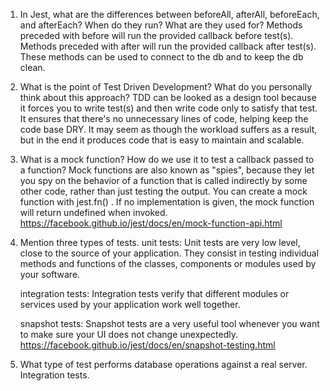 <!-- Answers to the Short Answer Essay Questions go here -->


1. In Jest, what are the differences between beforeAll, afterAll, beforeEach, and afterEach? When do they run? What are they used for?
    Methods preceded with before will run the provided callback before test(s). Methods preceded with after will run the provided callback after test(s). These methods can be used to connect to the db and to keep the db clean.

2. What is the point of Test Driven Development? What do you personally think about this approach?
    TDD can be looked as a design tool because it forces you to write test(s) and then write code only to satisfy that test. It ensures that there's no unnecessary lines of code, helping keep the code base DRY. It may seem as though the workload suffers as a result, but in the end it produces code that is easy to maintain and scalable. 

3. What is a mock function? How do we use it to test a callback passed to a function?
    Mock functions are also known as "spies", because they let you spy on the behavior of a function that is called indirectly by some other code, rather than just testing the output. You can create a mock function with jest.fn() . If no implementation is given, the mock function will return undefined when invoked.
    https://facebook.github.io/jest/docs/en/mock-function-api.html

4. Mention three types of tests.
    unit tests: Unit tests are very low level, close to the source of your application. They consist in testing individual methods and functions of the classes, components or modules used by your software. 
    
    integration tests: Integration tests verify that different modules or services used by your application work well together.
    
    snapshot tests: Snapshot tests are a very useful tool whenever you want to make sure your UI does not change unexpectedly.
    https://facebook.github.io/jest/docs/en/snapshot-testing.html

5. What type of test performs database operations against a real server.
    Integration tests.
